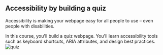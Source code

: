 ## Accessibility by building a quiz

Accessibility is making your webpage easy for all people to use – even people with disabilities.

In this course, you'll build a quiz webpage. You'll learn accessibility tools such as keyboard shortcuts, ARIA attributes, and design best practices.
![quiz](https://user-images.githubusercontent.com/83059771/180657577-037d0ca2-6e25-4b41-81b2-cbc838f0641c.png)
